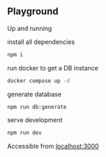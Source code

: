 ## Playground

Up and running

install all dependencies
```bash 
npm i
```

run docker to get a DB instance
```bash
docker compose up -d
```

generate database
```bash
npm run db:generate
```

serve development
```bash
npm run dev
```

Accessible from [localhost:3000](http://localhost:3000)